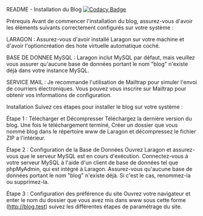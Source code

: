 README - Installation du Blog
[![Codacy Badge](https://app.codacy.com/project/badge/Grade/bd2ecf206a354e9eb2d5a1f64eb74e23)](https://app.codacy.com/gh/Itsatsu/blog/dashboard?utm_source=gh&utm_medium=referral&utm_content=&utm_campaign=Badge_grade)

Prérequis
Avant de commencer l'installation du blog, assurez-vous d'avoir les éléments suivants correctement configurés sur votre système :

LARAGON : Assurez-vous d'avoir installé Laragon sur votre machine et d'avoir l'optioncréation des hote virtuelle automatique coché.

BASE DE DONNEE MySQL : Laragon inclut MySQL par défaut, mais veuillez vous assurer qu'aucune base de données portant le nom "blog" n'existe déjà dans votre instance MySQL.

SERVICE MAIL : Je recommande l'utilisation de Mailtrap pour simuler l'envoi de courriers électroniques. Vous pouvez vous inscrire sur Mailtrap pour obtenir vos informations de configuration.

Installation
Suivez ces étapes pour installer le blog sur votre système :

Étape 1 : Télécharger et Décompresser
Téléchargez la dernière version du blog.
Une fois le téléchargement terminé,
Créer un dossier que vous nommé blog dans le répertoire www de Laragon et décompressez le fichier ZIP a l'intérieur.

Étape 2 : Configuration de la Base de Données
Ouvrez Laragon et assurez-vous que le serveur MySQL est en cours d'exécution.
Connectez-vous à votre serveur MySQL à l'aide d'un client de base de données tel que phpMyAdmin, qui est intégré à Laragon. Assurez-vous qu'aucune base de données portant le nom "blog" n'existe déjà. Si c'est le cas, renommez-la ou supprimez-la.

Étape 3 : Configuration des préférence du site
Ouvrez votre navigateur et enter le nom du dossier que vous avez mis dans www sous cette forme (http://blog.test)
suivez les différentes étapes de paramétrage du site.